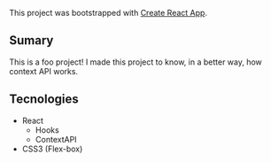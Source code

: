 This project was bootstrapped with [Create React App](https://github.com/facebook/create-react-app).

## Sumary

This is a foo project! 
I made this project to know, in a better way, how context API works.

## Tecnologies
* React
  * Hooks
  * ContextAPI
* CSS3 (Flex-box)
